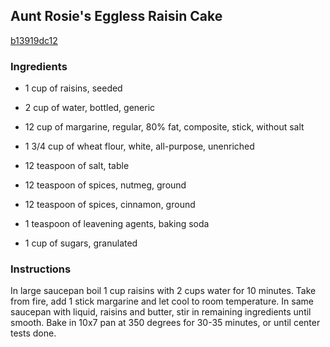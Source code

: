 ## Aunt Rosie's Eggless Raisin Cake

[b13919dc12](http://www.food.com/recipe/aunt-rosies-eggless-raisin-cake-41696)

### Ingredients

 - 1 cup of raisins, seeded

 - 2 cup of water, bottled, generic

 - 12 cup of margarine, regular, 80% fat, composite, stick, without salt

 - 1 3/4 cup of wheat flour, white, all-purpose, unenriched

 - 12 teaspoon of salt, table

 - 12 teaspoon of spices, nutmeg, ground

 - 12 teaspoon of spices, cinnamon, ground

 - 1 teaspoon of leavening agents, baking soda

 - 1 cup of sugars, granulated

### Instructions

In large saucepan boil 1 cup raisins with 2 cups water for 10 minutes. Take from fire, add 1 stick margarine and let cool to room temperature. In same saucepan with liquid, raisins and butter, stir in remaining ingredients until smooth. Bake in 10x7 pan at 350 degrees for 30-35 minutes, or until center tests done.